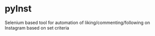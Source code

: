 # pyInst

Selenium based tool for automation of liking/commenting/following on Instagram based on set criteria
